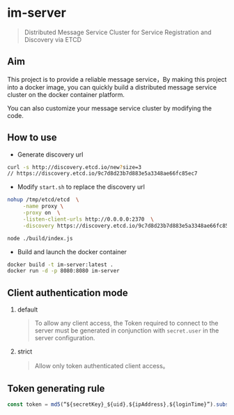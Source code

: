 im-server
==========================

> Distributed Message Service Cluster for Service Registration and Discovery via ETCD

## Aim

This project is to provide a reliable message service，By making this project into a docker image, you can quickly build a distributed message service cluster on the docker container platform.

You can also customize your message service cluster by modifying the code.

## How to use

 * Generate discovery url

```bash
curl -s http://discovery.etcd.io/new?size=3
// https://discovery.etcd.io/9c7d8d23b7d883e5a3348ae66fc85ec7
```

 * Modify `start.sh` to replace the discovery url

``` bash
nohup /tmp/etcd/etcd  \
     -name proxy \
     -proxy on  \
     -listen-client-urls http://0.0.0.0:2370  \
     -discovery https://discovery.etcd.io/9c7d8d23b7d883e5a3348ae66fc85ec7 >> /tmp/etcd/output.log 2>&1 & echo $! > run.pid

node ./build/index.js
```

 * Build and launch the docker container

``` bash
docker build -t im-server:latest .
docker run -d -p 8080:8080 im-server
```

## Client authentication mode
1. default

   > To allow any client access, the Token required to connect to the server must be generated in conjunction with `secret.user` in the server configuration.

2. strict

   > Allow only token authenticated client access。

## Token generating rule

``` typescript
const token = md5(“${secretKey}_${uid},${ipAddress},${loginTime}”).substr(0, 8)
```

